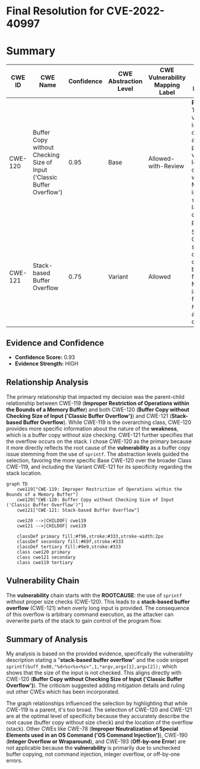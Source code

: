 # Final Resolution for CVE-2022-40997

# Summary
| CWE ID | CWE Name | Confidence | CWE Abstraction Level | CWE Vulnerability Mapping Label | CWE-Vulnerability Mapping Notes |
|---|---|---|---|---|---|
| CWE-120 | Buffer Copy without Checking Size of Input ('Classic Buffer Overflow') | 0.95 | Base | Allowed-with-Review | **Primary CWE**. The vulnerability involves copying data to a buffer without proper size validation, leading to an out-of-bounds write. Mitigations include using `snprintf`, safer languages, and compiler-based protections. |
| CWE-121 | Stack-based Buffer Overflow | 0.75 | Variant | Allowed | Secondary Candidate. More specific, as the overflow occurs on the stack, but derived from CWE-120. Mitigations include compiler flags (`/GS`, `FORTIFY_SOURCE`), and stack canaries. |

## Evidence and Confidence

*   **Confidence Score:** 0.93
*   **Evidence Strength:** HIGH

## Relationship Analysis
The primary relationship that impacted my decision was the parent-child relationship between CWE-119 (**Improper Restriction of Operations within the Bounds of a Memory Buffer**) and both CWE-120 (**Buffer Copy without Checking Size of Input ('Classic Buffer Overflow')**) and CWE-121 (**Stack-based Buffer Overflow**). While CWE-119 is the overarching class, CWE-120 provides more specific information about the nature of the **weakness**, which is a buffer copy without size checking. CWE-121 further specifies that the overflow occurs on the stack. I chose CWE-120 as the primary because it more directly reflects the root cause of the **vulnerability** as a buffer copy issue stemming from the use of `sprintf`. The abstraction levels guided the selection, favoring the more specific Base CWE-120 over the broader Class CWE-119, and including the Variant CWE-121 for its specificity regarding the stack location.

```mermaid
graph TD
    cwe119["CWE-119: Improper Restriction of Operations within the Bounds of a Memory Buffer"]
    cwe120["CWE-120: Buffer Copy without Checking Size of Input ('Classic Buffer Overflow')"]
    cwe121["CWE-121: Stack-based Buffer Overflow"]

    cwe120 -->|CHILDOF| cwe119
    cwe121 -->|CHILDOF| cwe119

    classDef primary fill:#f96,stroke:#333,stroke-width:2px
    classDef secondary fill:#69f,stroke:#333
    classDef tertiary fill:#9e9,stroke:#333
    class cwe120 primary
    class cwe121 secondary
    class cwe119 tertiary
```

## Vulnerability Chain
The **vulnerability** chain starts with the **ROOTCAUSE**: the use of `sprintf` without proper size checks (CWE-120). This leads to a **stack-based buffer overflow** (CWE-121) when overly long input is provided. The consequence of this overflow is arbitrary command execution, as the attacker can overwrite parts of the stack to gain control of the program flow.

## Summary of Analysis
My analysis is based on the provided evidence, specifically the vulnerability description stating a "**stack-based buffer overflow**" and the code snippet `sprintf(buff_0x80,"%d<%s<%s<%s>",1,*argv,argv[1],argv[2]);` which shows that the size of the input is not checked. This aligns directly with CWE-120 (**Buffer Copy without Checking Size of Input ('Classic Buffer Overflow')**). The criticism suggested adding mitigation details and ruling out other CWEs which has been incorporated.

The graph relationships influenced the selection by highlighting that while CWE-119 is a parent, it's too broad. The selection of CWE-120 and CWE-121 are at the optimal level of specificity because they accurately describe the root cause (buffer copy without size check) and the location of the overflow (stack). Other CWEs like CWE-78 (**Improper Neutralization of Special Elements used in an OS Command ('OS Command Injection')**), CWE-190 (**Integer Overflow or Wraparound**), and CWE-193 (**Off-by-one Error**) are not applicable because the **vulnerability** is primarily due to unchecked buffer copying, not command injection, integer overflow, or off-by-one errors.